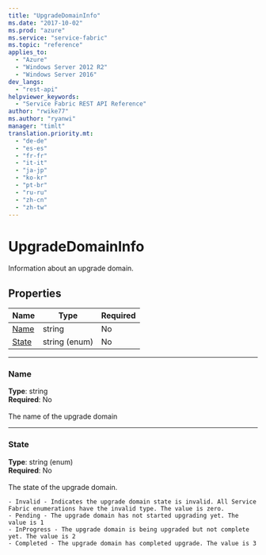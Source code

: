 ```yaml
---
title: "UpgradeDomainInfo"
ms.date: "2017-10-02"
ms.prod: "azure"
ms.service: "service-fabric"
ms.topic: "reference"
applies_to: 
  - "Azure"
  - "Windows Server 2012 R2"
  - "Windows Server 2016"
dev_langs: 
  - "rest-api"
helpviewer_keywords: 
  - "Service Fabric REST API Reference"
author: "rwike77"
ms.author: "ryanwi"
manager: "timlt"
translation.priority.mt: 
  - "de-de"
  - "es-es"
  - "fr-fr"
  - "it-it"
  - "ja-jp"
  - "ko-kr"
  - "pt-br"
  - "ru-ru"
  - "zh-cn"
  - "zh-tw"
---
```

# UpgradeDomainInfo

Information about an upgrade domain.

## Properties

| Name | Type | Required |
| --- | --- | --- |
| [Name](#name) | string | No |
| [State](#state) | string (enum) | No |

____
### Name
__Type__: string <br/>
__Required__: No<br/>
<br/>
The name of the upgrade domain

____
### State
__Type__: string (enum) <br/>
__Required__: No<br/>
<br/>
The state of the upgrade domain.

    - Invalid - Indicates the upgrade domain state is invalid. All Service Fabric enumerations have the invalid type. The value is zero.
    - Pending - The upgrade domain has not started upgrading yet. The value is 1
    - InProgress - The upgrade domain is being upgraded but not complete yet. The value is 2
    - Completed - The upgrade domain has completed upgrade. The value is 3


